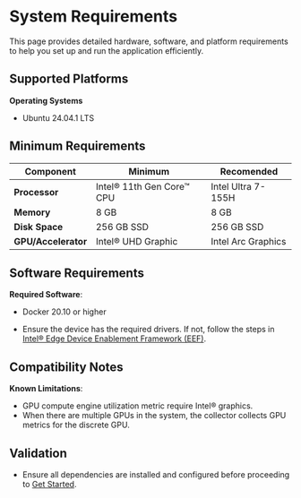 
# System Requirements
This page provides detailed hardware, software, and platform requirements to help you set up and run the application efficiently.


<!--
## User Stories Addressed
- **US-2: Evaluating System Requirements**
  - **As a developer**, I want to review the hardware and software requirements, so that I can determine if my environment supports the application.

### Acceptance Criteria
1. A detailed table of hardware requirements (e.g., processor type, memory).
2. A list of software dependencies and supported operating systems.
3. Clear guidance on compatibility issues.
-->

## Supported Platforms

<!--
**Guidelines**:
- Include supported operating systems, versions, and platform-specific notes.
-->
**Operating Systems**
- Ubuntu 24.04.1 LTS
<!--
**Hardware Platforms**
- Intel® Core™ processors (i5 or higher)
- Intel® Xeon® processors (recommended for large deployments)
-->


## Minimum Requirements
| **Component**       | **Minimum**              | **Recomended**           |     
|---------------------|--------------------------|--------------------------|
| **Processor**       | Intel® 11th Gen Core™ CPU| Intel Ultra 7-155H       |
| **Memory**          | 8 GB                     | 8 GB                     |
| **Disk Space**      | 256 GB SSD               | 256 GB SSD               | 
| **GPU/Accelerator** | Intel® UHD Graphic       | Intel Arc Graphics       |


## Software Requirements
**Required Software**:
- Docker 20.10 or higher

- Ensure the device has the required drivers. If not, follow the steps in [Intel® Edge Device Enablement Framework (EEF)](https://docs.edgeplatform.intel.com/edge-device-enablement-framework/user-guide/Get-Started-Guide.html).

## Compatibility Notes
<!--
**Guidelines**:
- Include any limitations or known issues with supported platforms.
-->
**Known Limitations**:
- GPU compute engine utilization metric require Intel® graphics. 
- When there are multiple GPUs in the system, the collector collects GPU metrics for the discrete GPU. 


## Validation
- Ensure all dependencies are installed and configured before proceeding to [Get Started](./get-started.md).
